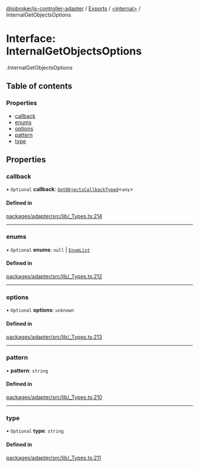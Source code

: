 [@iobroker/js-controller-adapter](../README.md) / [Exports](../modules.md) / [<internal\>](../modules/internal_.md) / InternalGetObjectsOptions

# Interface: InternalGetObjectsOptions

[<internal>](../modules/internal_.md).InternalGetObjectsOptions

## Table of contents

### Properties

- [callback](internal_.InternalGetObjectsOptions.md#callback)
- [enums](internal_.InternalGetObjectsOptions.md#enums)
- [options](internal_.InternalGetObjectsOptions.md#options)
- [pattern](internal_.InternalGetObjectsOptions.md#pattern)
- [type](internal_.InternalGetObjectsOptions.md#type)

## Properties

### callback

• `Optional` **callback**: [`GetObjectsCallbackTyped`](../modules/internal_.md#getobjectscallbacktyped)<`any`\>

#### Defined in

[packages/adapter/src/lib/_Types.ts:214](https://github.com/ioBroker/ioBroker.js-controller/blob/eaf12470/packages/adapter/src/lib/_Types.ts#L214)

___

### enums

• `Optional` **enums**: ``null`` \| [`EnumList`](../modules/internal_.md#enumlist)

#### Defined in

[packages/adapter/src/lib/_Types.ts:212](https://github.com/ioBroker/ioBroker.js-controller/blob/eaf12470/packages/adapter/src/lib/_Types.ts#L212)

___

### options

• `Optional` **options**: `unknown`

#### Defined in

[packages/adapter/src/lib/_Types.ts:213](https://github.com/ioBroker/ioBroker.js-controller/blob/eaf12470/packages/adapter/src/lib/_Types.ts#L213)

___

### pattern

• **pattern**: `string`

#### Defined in

[packages/adapter/src/lib/_Types.ts:210](https://github.com/ioBroker/ioBroker.js-controller/blob/eaf12470/packages/adapter/src/lib/_Types.ts#L210)

___

### type

• `Optional` **type**: `string`

#### Defined in

[packages/adapter/src/lib/_Types.ts:211](https://github.com/ioBroker/ioBroker.js-controller/blob/eaf12470/packages/adapter/src/lib/_Types.ts#L211)
